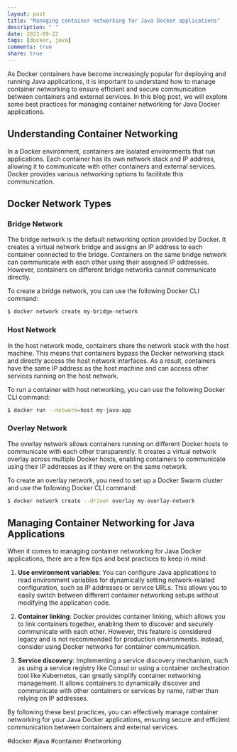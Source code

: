 ```yaml
---
layout: post
title: "Managing container networking for Java Docker applications"
description: " "
date: 2023-09-22
tags: [docker, java]
comments: true
share: true
---
```


As Docker containers have become increasingly popular for deploying and running Java applications, it is important to understand how to manage container networking to ensure efficient and secure communication between containers and external services. In this blog post, we will explore some best practices for managing container networking for Java Docker applications.

## Understanding Container Networking

In a Docker environment, containers are isolated environments that run applications. Each container has its own network stack and IP address, allowing it to communicate with other containers and external services. Docker provides various networking options to facilitate this communication.

## Docker Network Types

### Bridge Network

The bridge network is the default networking option provided by Docker. It creates a virtual network bridge and assigns an IP address to each container connected to the bridge. Containers on the same bridge network can communicate with each other using their assigned IP addresses. However, containers on different bridge networks cannot communicate directly.

To create a bridge network, you can use the following Docker CLI command:
```bash
$ docker network create my-bridge-network
```

### Host Network

In the host network mode, containers share the network stack with the host machine. This means that containers bypass the Docker networking stack and directly access the host network interfaces. As a result, containers have the same IP address as the host machine and can access other services running on the host network.

To run a container with host networking, you can use the following Docker CLI command:
```bash
$ docker run --network=host my-java-app
```

### Overlay Network

The overlay network allows containers running on different Docker hosts to communicate with each other transparently. It creates a virtual network overlay across multiple Docker hosts, enabling containers to communicate using their IP addresses as if they were on the same network.

To create an overlay network, you need to set up a Docker Swarm cluster and use the following Docker CLI command:
```bash
$ docker network create --driver overlay my-overlay-network
```

## Managing Container Networking for Java Applications

When it comes to managing container networking for Java Docker applications, there are a few tips and best practices to keep in mind:

1. **Use environment variables**: You can configure Java applications to read environment variables for dynamically setting network-related configuration, such as IP addresses or service URLs. This allows you to easily switch between different container networking setups without modifying the application code.

2. **Container linking**: Docker provides container linking, which allows you to link containers together, enabling them to discover and securely communicate with each other. However, this feature is considered legacy and is not recommended for production environments. Instead, consider using Docker networks for container communication.

3. **Service discovery**: Implementing a service discovery mechanism, such as using a service registry like Consul or using a container orchestration tool like Kubernetes, can greatly simplify container networking management. It allows containers to dynamically discover and communicate with other containers or services by name, rather than relying on IP addresses.

By following these best practices, you can effectively manage container networking for your Java Docker applications, ensuring secure and efficient communication between containers and external services.

#docker #java #container #networking
